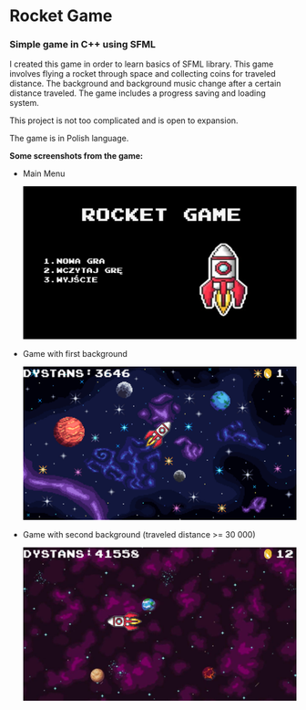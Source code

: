 # Rocket Game
### Simple game in C++ using SFML

I created this game in order to learn basics of SFML library.
This game involves flying a rocket through space and collecting coins for traveled distance. The background and background music change after a certain distance traveled. 
The game includes a progress saving and loading system.

This project is not too complicated and is open to expansion.

The game is in Polish language.

**Some screenshots from the game:**

* Main Menu

    ![menu](./screenshots/menu.png)

* Game with first background
  
  ![menu](./screenshots/game-bg1.png)

* Game with second background (traveled distance >= 30 000)

    ![menu](./screenshots/game-bg2.png)
